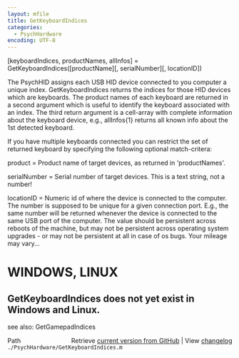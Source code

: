 ```yaml
---
layout: mfile
title: GetKeyboardIndices
categories:
  - PsychHardware
encoding: UTF-8
---
```


[keyboardIndices, productNames, allInfos] = GetKeyboardIndices([productName][, serialNumber][, locationID])

The PsychHID assigns each USB HID device connected to you computer a
unique index. GetKeyboardIndices returns the indices for those HID
devices which are keyboards.  The product names of each keyboard are
returned in a second argument which is useful to identify the keyboard
associated with an index. The third return argument is a cell-array with
complete information about the keyboard device, e.g., allInfos{1} returns
all known info about the 1st detected keyboard.

If you have multiple keyboards connected you can restrict the set of
returned keyboard by specifying the following optional match-critera:

product      = Product name of target devices, as returned in 'productNames'.

serialNumber = Serial number of target devices. This is a text string,
               not a number!

locationID   = Numeric id of where the device is connected to the
               computer. The number is supposed to be unique for a given
               connection port. E.g., the same number will be returned
               whenever the device is connected to the same USB port of
               the computer. The value should be persistent across
               reboots of the machine, but may not be persistent across
               operating system upgrades - or may not be persistent at
               all in case of os bugs. Your mileage may vary...

# WINDOWS, LINUX

GetKeyboardIndices does not yet exist in Windows and Linux.
----

see also: GetGamepadIndices


<div class="code_header" style="text-align:right;">
  <span style="float:left;">Path&nbsp;&nbsp;</span> <span class="counter">Retrieve <a href=
  "https://raw.github.com/Psychtoolbox-3/Psychtoolbox-3/beta/./PsychHardware/GetKeyboardIndices.m">current version from GitHub</a> | View <a href=
  "https://github.com/Psychtoolbox-3/Psychtoolbox-3/commits/beta/./PsychHardware/GetKeyboardIndices.m">changelog</a></span>
</div>
<div class="code">
  <code>./PsychHardware/GetKeyboardIndices.m</code>
</div>
